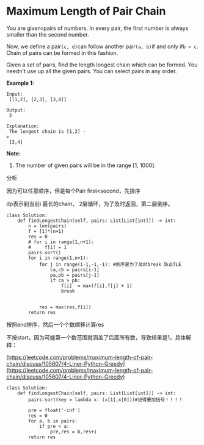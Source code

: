 # Maximum Length of Pair Chain

You are given`n`pairs of numbers. In every pair, the first number is always smaller than the second number.

Now, we define a pair`(c, d)`can follow another pair`(a, b)`if and only if`b < c`. Chain of pairs can be formed in this fashion.

Given a set of pairs, find the length longest chain which can be formed. You needn't use up all the given pairs. You can select pairs in any order.

**Example 1:**

```text
Input:
 [[1,2], [2,3], [3,4]]

Output:
 2

Explanation:
 The longest chain is [1,2] -
>
 [3,4]
```

**Note:**

1. The number of given pairs will be in the range \[1, 1000\].

分析

因为可以任意顺序，但是每个Pair first&lt;second，先排序

dp表示到当前i 最长的chain， 2层循环，为了及时返回，第二层倒序。

```text
class Solution:
    def findLongestChain(self, pairs: List[List[int]]) -> int:
        n = len(pairs)
        f = [1]*(n+1)
        res = 0
        # for i in range(1,n+1):
        #     f[i] = 1
        pairs.sort()
        for i in range(1,n+1):            
            for j in range(i-1,-1,-1): #倒序是为了及时break 防止TLE
                ca,cb = pairs[i-1]
                pa,pb = pairs[j-1]
                if ca > pb:
                    f[i]  = max(f[i],f[j] + 1)
                    break


            res = max(res,f[i])
        return res
```

按照end排序，然后一个个数顺移计算res

不按start，因为可能第一个数范围就涵盖了后面所有数，导致结果是1，具体解释：

[https://leetcode.com/problems/maximum-length-of-pair-chain/discuss/105607/4-Liner-Python-Greedy](https://leetcode.com/problems/maximum-length-of-pair-chain/discuss/105607/4-Liner-Python-Greedy)

```text
class Solution:
    def findLongestChain(self, pairs: List[List[int]]) -> int:
        pairs.sort(key = lambda x: (x[1],x[0]))#记得要加括号！！！！

        pre = float('-inf')
        res = 0
        for a, b in pairs:
            if pre < a:
                pre,res = b,res+1
        return res
```

